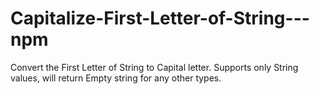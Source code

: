 # Capitalize-First-Letter-of-String---npm
Convert the First Letter of String to Capital letter. Supports only String values, will return Empty string for any other types.
